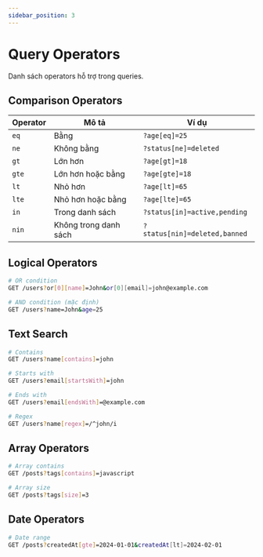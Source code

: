 ```yaml
---
sidebar_position: 3
---
```


# Query Operators

Danh sách operators hỗ trợ trong queries.

## Comparison Operators

| Operator | Mô tả | Ví dụ |
|----------|-------|-------|
| `eq` | Bằng | `?age[eq]=25` |
| `ne` | Không bằng | `?status[ne]=deleted` |
| `gt` | Lớn hơn | `?age[gt]=18` |
| `gte` | Lớn hơn hoặc bằng | `?age[gte]=18` |
| `lt` | Nhỏ hơn | `?age[lt]=65` |
| `lte` | Nhỏ hơn hoặc bằng | `?age[lte]=65` |
| `in` | Trong danh sách | `?status[in]=active,pending` |
| `nin` | Không trong danh sách | `?status[nin]=deleted,banned` |

## Logical Operators

```bash
# OR condition
GET /users?or[0][name]=John&or[0][email]=john@example.com

# AND condition (mặc định)
GET /users?name=John&age=25
```

## Text Search

```bash
# Contains
GET /users?name[contains]=john

# Starts with
GET /users?email[startsWith]=john

# Ends with
GET /users?email[endsWith]=@example.com

# Regex
GET /users?name[regex]=/^john/i
```

## Array Operators

```bash
# Array contains
GET /posts?tags[contains]=javascript

# Array size
GET /posts?tags[size]=3
```

## Date Operators

```bash
# Date range
GET /posts?createdAt[gte]=2024-01-01&createdAt[lt]=2024-02-01
```
